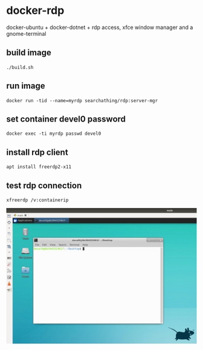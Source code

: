 # docker-rdp

docker-ubuntu + docker-dotnet + rdp access, xfce window manager and a gnome-terminal

## build image

```
./build.sh
```

## run image

```
docker run -tid --name=myrdp searchathing/rdp:server-mgr
```

## set container devel0 password

```
docker exec -ti myrdp passwd devel0
```

## install rdp client

```
apt install freerdp2-x11
```

## test rdp connection

```
xfreerdp /v:containerip
```

![img](rdp-test.png)
